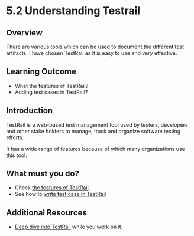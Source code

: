 # 5.2 Understanding Testrail

## Overview

There are various tools which can be used to document the different test artifacts. I have chosen TestRail as it is easy to use and very effective.

## Learning Outcome

- What the features of TestRail?
- Adding test cases in TestRail?

## Introduction 

TestRail is a web-based test management tool used by testers, developers and other stake holders to manage, track and organize software testing efforts.

It has a wide range of features because of which many organizations use this tool.

## What must you do? 
- Check [the features of TestRail](https://www.tutorialspoint.com/testrail/testrail_features.htm).
- See how to [write test case in TestRail](https://www.tutorialspoint.com/testrail/testrail_case.htm)

## Additional Resources
- [Deep dive into TestRail](https://www.tutorialspoint.com/testrail/index.htm) while you work on it.

